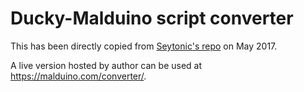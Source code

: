# Ducky-Malduino script converter
This has been directly copied from [Seytonic's repo](https://github.com/Seytonic/malduino) on May 2017.

A live version hosted by author can be used at https://malduino.com/converter/.
